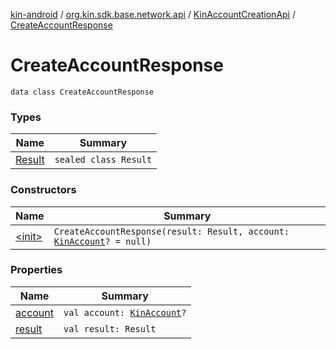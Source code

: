 [kin-android](../../../index.md) / [org.kin.sdk.base.network.api](../../index.md) / [KinAccountCreationApi](../index.md) / [CreateAccountResponse](./index.md)

# CreateAccountResponse

`data class CreateAccountResponse`

### Types

| Name | Summary |
|---|---|
| [Result](-result/index.md) | `sealed class Result` |

### Constructors

| Name | Summary |
|---|---|
| [&lt;init&gt;](-init-.md) | `CreateAccountResponse(result: Result, account: `[`KinAccount`](../../../org.kin.sdk.base.models/-kin-account/index.md)`? = null)` |

### Properties

| Name | Summary |
|---|---|
| [account](account.md) | `val account: `[`KinAccount`](../../../org.kin.sdk.base.models/-kin-account/index.md)`?` |
| [result](result.md) | `val result: Result` |
